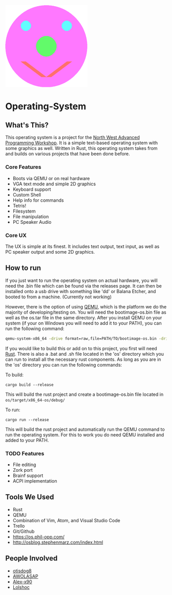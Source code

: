 <img src="https://github.com/AWOLASAP/Operating-System/blob/master/OSLogo.png?raw=true" width="256"> 

# Operating-System 

## What's This?
This operating system is a project for the [North West Advanced Programming Workshop](http://nwapw.org/). It is a simple text-based operating system with some graphics as well. Written in Rust, this operating system takes from and builds on various projects that have been done before.

### Core Features
- Boots via QEMU or on real hardware
- VGA text mode and simple 2D graphics
- Keyboard support
- Custom Shell
- Help info for commands
- Tetris!
- Filesystem
- File manipulation
- PC Speaker Audio

### Core UX
The UX is simple at its finest. It includes text output, text input, as well as PC speaker output and some 2D graphics.

## How to run
If you just want to run the operating system on actual hardware, you will need the .bin file which can be found via the releases page. It can then be installed onto a usb drive with something like 'dd' or Balana Etcher, and booted to from a machine. (Currently not working)

However, there is the option of using [QEMU](https://www.qemu.org/), which is the platform we do the majority of developing/testing on. You will need the bootimage-os.bin file as well as the os.tar file in the same directory. After you install QEMU on your system (if your on Windows you will need to add it to your PATH), you can run the following command:

```bash
qemu-system-x86_64 -drive format=raw,file=PATH/TO/bootimage-os.bin -drive if=ide,format=raw,index=1,file=PATH/TO/os.tar -soundhw pcspk
```

If you would like to build this or add on to this project, you first will need [Rust](https://www.rust-lang.org/tools/install). There is also a .bat and .sh file located in the 'os' directory which you can run to install all the necessary rust components. As long as you are in the 'os' directory you can run the following commands:

To build:
```
cargo build --release
```
This will build the rust project and create a bootimage-os.bin file located in `os/target/x86_64-os/debug/`

To run:
```
cargo run --release
```
This will build the rust project and automatically run the QEMU command to run the operating system. For this to work you do need QEMU installed and added to your PATH.

### TODO Features
- File editing
- Zork port
- Brainf support
- ACPI implementation

## Tools We Used
- Rust
- QEMU
- Combination of Vim, Atom, and Visual Studio Code
- Trello
- Git/Github
- https://os.phil-opp.com/
- http://osblog.stephenmarz.com/index.html

## People Involved
- [otisdog8](https://github.com/otisdog8)
- [AWOLASAP](https://github.com/AWOLASAP)
- [Alex-x90](https://github.com/Alex-x90)
- [Lolshoc](https://github.com/Lolshoc)

